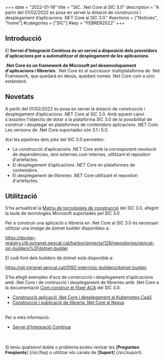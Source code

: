 +++
date        = "2022-01-18"
title       = "SIC. .Net Core al SIC 3.0"
description = "A partir del 01/02/2022 es posa en servei la dotació de construcció i desplegament d’aplicacions .NET Core al SIC 3.0."
#sections    = ["Notícies", "home"]
#categories  = ["SIC"]
#key         = "FEBRER2022"
+++

## Introducció

El **Servei d'Integració Contínua és un servei a disposició dels proveïdors d'aplicacions per a automatitzar el desplegament
de les aplicacions**.

**.Net Core és un framework de Microsoft pel desenvolupament d'aplicacions i llibreries**. .Net Core és el successor multiplataforma de .Net Framework, que quedarà en desús, quedant només .Net Core com a únic estàndard.

## Novetats

A partir del 01/02/2022 es posa en servei la dotació de construcció i desplegament d’aplicacions .NET Core al SIC 3.0. Amb aquest canvi s'assoleix l'objectiu de dotar a la plataforma SIC 3.0 de la possibilitat de construir i desplegar en plataformes de contenidors aplicacions .NET Core. Les versions de .Net Core suportades són 3.1 i 5.0.

Així les pipelines dels jobs del SIC 3.0 permeten:

* La construcció d’aplicacions .NET Core amb la corresponent resolució de dependències, tant externes com internes, utilitzant el repositori d'artefactes.
* El desplegament d’aplicacions .NET Core en plataformes de contenidors.
* El desplegament de llibreries .NET Core utilitzant el repositori d'artefactes.

## Utilització

S'ha actualitzat la [Matriu de tecnologies de construcció](/drafts/ci/#matriu-de-tecnologies-de-construcci%C3%B3) del SIC 3.0, afegint la taula de tecnologíes Microsoft suportades pel SIC 3.0

Per a construir una aplicació o llibreria en .Net Core al SIC 3.0 és necessari utilitzar una imatge de dotnet builder disponibles a:

https://docker-registry.ctti.extranet.gencat.cat/harbor/projects/129/repositories/gencat-sic-builders%2Fdotnet-builder

El codi font dels builders de dotnet està disponible a:

https://git.intranet.gencat.cat/0192-intern/sic-builders/dotnet-builder

S'ha afegit exemples d'aca de construcció i desplegament d'aplicacions amb .Net Core i de contrucció i desplegament de llibreries amb .Net Core a la documentació [Com construir el fitxer ACA](/drafts/fitxer-aca/) del SIC 3.0:

* [Construcció aplicació .Net Core i desplegament al Kubernetes CaaS](/related/sic/3.0/aca_const_despl_dotnet_kubernetes_caas.yml)
* [Construcció i publicació de llibreria .Net Core al Nexus](/related/sic/3.0/aca_const_publi_nexus_dotnet_lib.yml)

<br/>
Per a més informació:

- [Servei d'Integració Contínua](/sic30-serveis/ci/)

<br/><br/>
Si teniu qualsevol dubte o problema podeu revisar les [**Preguntes Freqüents**] (/sic/faq) o utilitzar els canals de [**Suport**] (/sic/suport).

